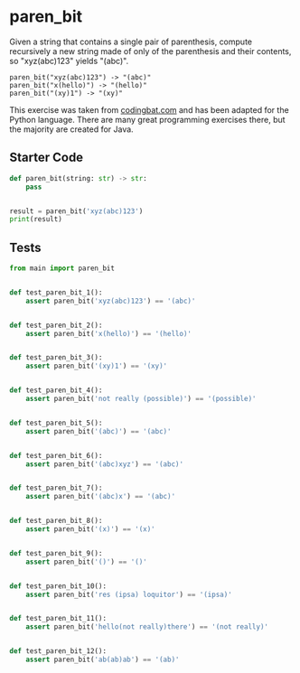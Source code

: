 # paren_bit





Given a string that contains a single pair of parenthesis, compute recursively a new string made of only of the parenthesis and their contents, so "xyz(abc)123" yields "(abc)".

```
paren_bit("xyz(abc)123") -> "(abc)"
paren_bit("x(hello)") -> "(hello)"
paren_bit("(xy)1") -> "(xy)"
```

This exercise was taken from [codingbat.com](https://codingbat.com/prob/p137918) and has been adapted for the Python language. There are many great programming exercises there, but the majority are created for Java.

## Starter Code
```python
def paren_bit(string: str) -> str:
    pass


result = paren_bit('xyz(abc)123')
print(result)
```

## Tests
```python
from main import paren_bit


def test_paren_bit_1():
    assert paren_bit('xyz(abc)123') == '(abc)'


def test_paren_bit_2():
    assert paren_bit('x(hello)') == '(hello)'


def test_paren_bit_3():
    assert paren_bit('(xy)1') == '(xy)'


def test_paren_bit_4():
    assert paren_bit('not really (possible)') == '(possible)'


def test_paren_bit_5():
    assert paren_bit('(abc)') == '(abc)'


def test_paren_bit_6():
    assert paren_bit('(abc)xyz') == '(abc)'


def test_paren_bit_7():
    assert paren_bit('(abc)x') == '(abc)'


def test_paren_bit_8():
    assert paren_bit('(x)') == '(x)'


def test_paren_bit_9():
    assert paren_bit('()') == '()'


def test_paren_bit_10():
    assert paren_bit('res (ipsa) loquitor') == '(ipsa)'


def test_paren_bit_11():
    assert paren_bit('hello(not really)there') == '(not really)'


def test_paren_bit_12():
    assert paren_bit('ab(ab)ab') == '(ab)'
```
